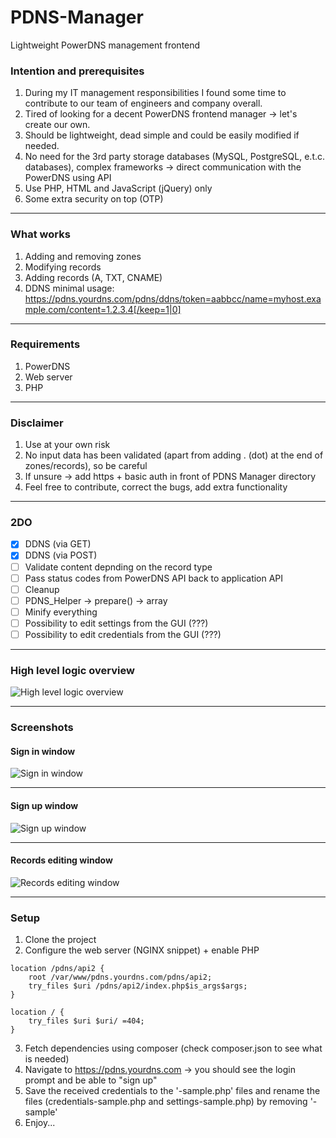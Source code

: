 # PDNS-Manager
Lightweight PowerDNS management frontend


### Intention and prerequisites
1. During my IT management responsibilities I found some time to contribute to our team of engineers and company overall.
2. Tired of looking for a decent PowerDNS frontend manager -> let's create our own.
3. Should be lightweight, dead simple and could be easily modified if needed.
4. No need for the 3rd party storage databases (MySQL, PostgreSQL, e.t.c. databases), complex frameworks -> direct communication with the PowerDNS using API
5. Use PHP, HTML and JavaScript (jQuery) only
6. Some extra security on top (OTP)

- - - -


### What works
1. Adding and removing zones
2. Modifying records
3. Adding records (A, TXT, CNAME)
4. DDNS minimal usage: https://pdns.yourdns.com/pdns/ddns/token=aabbcc/name=myhost.example.com/content=1.2.3.4[/keep=1|0]

- - - -


### Requirements
1. PowerDNS
2. Web server
3. PHP


- - - -

### Disclaimer
1. Use at your own risk
2. No input data has been validated (apart from adding . (dot) at the end of zones/records), so be careful
3. If unsure -> add https + basic auth in front of PDNS Manager directory
4. Feel free to contribute, correct the bugs, add extra functionality

- - - -

### 2DO
- [x] DDNS (via GET)
- [x] DDNS (via POST)
- [ ] Validate content depnding on the record type
- [ ] Pass status codes from PowerDNS API back to application API
- [ ] Cleanup
- [ ] PDNS_Helper -> prepare() -> array 
- [ ] Minify everything
- [ ] Possibility to edit settings from the GUI (???)
- [ ] Possibility to edit credentials from the GUI (???)

- - - -

### High level logic overview
![High level logic overview](https://raw.githubusercontent.com/vbeskrovny/PDNS-Manager/main/PDNS_Manager_HL_Overview.png)

- - - -

### Screenshots
#### Sign in window
![Sign in window](https://github.com/vbeskrovny/PDNS-Manager/blob/main/PDNS_Manager_login_window.png?raw=true)

- - - -

#### Sign up window
![Sign up window](https://github.com/vbeskrovny/PDNS-Manager/blob/main/PDNS_Manager_signup_window.png?raw=true)

- - - -

#### Records editing window
![Records editing window](https://github.com/vbeskrovny/PDNS-Manager/blob/main/PDNS_Manager_records_window.png?raw=true)

- - - -

### Setup
1. Clone the project
2. Configure the web server (NGINX snippet) + enable PHP
```
location /pdns/api2 {
    root /var/www/pdns.yourdns.com/pdns/api2;                                                                                                                         
    try_files $uri /pdns/api2/index.php$is_args$args;
}

location / {               
    try_files $uri $uri/ =404;
}
```
3. Fetch dependencies using composer (check composer.json to see what is needed)
4. Navigate to https://pdns.yourdns.com -> you should see the login prompt and be able to "sign up"
5. Save the received credentials to the '-sample.php' files and rename the files (credentials-sample.php and settings-sample.php) by removing '-sample'
6. Enjoy...
